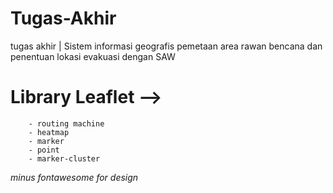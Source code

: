# Tugas-Akhir
tugas akhir | Sistem informasi geografis pemetaan area rawan bencana dan penentuan lokasi evakuasi dengan SAW


# Library Leaflet --> 
        - routing machine
        - heatmap
        - marker
        - point
        - marker-cluster

*minus fontawesome for design*
